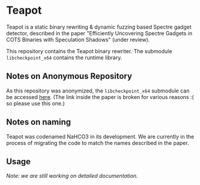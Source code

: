 # Teapot

Teapot is a static binary rewriting & dynamic fuzzing based Spectre gadget detector, 
described in the paper "Efficiently Uncovering Spectre Gadgets in COTS Binaries with Speculation Shadows" (under review).

This repository contains the Teapot binary rewriter. 
The submodule `libcheckpoint_x64` contains the runtime library.

## Notes on Anonymous Repository

As this repository was anonymized, the `libcheckpoint_x64` submodule can be accessed [here](https://anonymous.4open.science/r/libcheckpoint_x64-C810).
(The link inside the paper is broken for various reasons :( so please use this one.)

## Notes on naming

Teapot was codenamed NaHCO3 in its development.
We are currently in the process of migrating the code to match the names described in the paper.

## Usage

*Note: we are still working on detailed documentation.*



